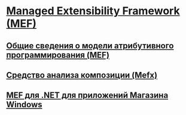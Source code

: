 # [Managed Extensibility Framework (MEF)](index.md)
## [Общие сведения о модели атрибутивного программирования (MEF)](attributed-programming-model-overview-mef.md)
## [Средство анализа композиции (Mefx)](composition-analysis-tool-mefx.md)
## [MEF для .NET для приложений Магазина Windows](mef-for-net-for-windows-store-apps.md)
